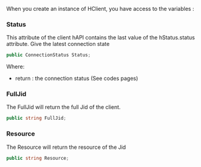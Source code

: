 When you create an instance of HClient, you have access to the variables :


### Status

This attribute of the client hAPI contains the last value of the hStatus.status attribute. 
Give the latest connection state

```c#
public ConnectionStatus Status;
```
Where:
* return : the connection status (See codes pages)

### FullJid
The FullJid will return the full Jid of the client.
```c#
public string FullJid;
```

### Resource
The Resource will return the resource of the Jid
```c#
public string Resource;
```
